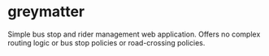 # greymatter
Simple bus stop and rider management web application. Offers no complex routing logic or bus stop policies or road-crossing policies.

